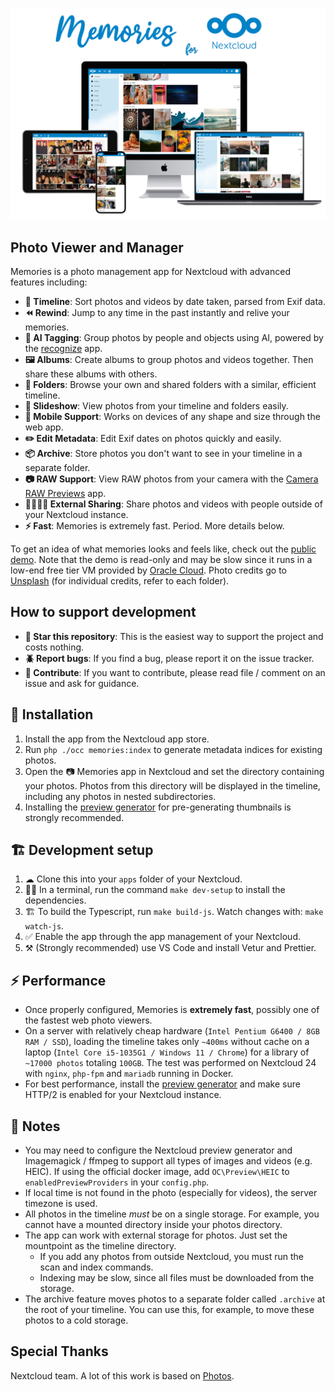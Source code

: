 ![Screenshot](appinfo/screenshot.jpg)

## Photo Viewer and Manager

Memories is a photo management app for Nextcloud with advanced features including:

- **📸 Timeline**: Sort photos and videos by date taken, parsed from Exif data.
- **⏪ Rewind**: Jump to any time in the past instantly and relive your memories.
- **🤖 AI Tagging**: Group photos by people and objects using AI, powered by the [recognize](https://github.com/nextcloud/recognize) app.
- **🖼️ Albums**: Create albums to group photos and videos together. Then share these albums with others.
- **📁 Folders**: Browse your own and shared folders with a similar, efficient timeline.
- **🎦 Slideshow**: View photos from your timeline and folders easily.
- **📱 Mobile Support**: Works on devices of any shape and size through the web app.
- **✏️ Edit Metadata**: Edit Exif dates on photos quickly and easily.
- **📦 Archive**: Store photos you don't want to see in your timeline in a separate folder.
- **📷 RAW Support**: View RAW photos from your camera with the [Camera RAW Previews](https://apps.nextcloud.com/apps/camerarawpreviews) app.
- **🫱🏻‍🫲🏻 External Sharing**: Share photos and videos with people outside of your Nextcloud instance.
- **⚡️ Fast**: Memories is extremely fast. Period. More details below.

To get an idea of what memories looks and feels like, check out the [public demo](https://memories-demo.radialapps.com/apps/memories/). Note that the demo is read-only and may be slow since it runs in a low-end free tier VM provided by [Oracle Cloud](https://www.oracle.com/cloud/free/). Photo credits go to [Unsplash](https://unsplash.com/) (for individual credits, refer to each folder).

## How to support development

- **🌟 Star this repository**: This is the easiest way to support the project and costs nothing.
- **🪲 Report bugs**: If you find a bug, please report it on the issue tracker.
- **📝 Contribute**: If you want to contribute, please read file / comment on an issue and ask for guidance.

## 🚀 Installation

1. Install the app from the Nextcloud app store.
1. Run `php ./occ memories:index` to generate metadata indices for existing photos.
1. Open the 📷 Memories app in Nextcloud and set the directory containing your photos. Photos from this directory will be displayed in the timeline, including any photos in nested subdirectories.
1. Installing the [preview generator](https://github.com/rullzer/previewgenerator) for pre-generating thumbnails is strongly recommended.

## 🏗 Development setup

1. ☁ Clone this into your `apps` folder of your Nextcloud.
1. 👩‍💻 In a terminal, run the command `make dev-setup` to install the dependencies.
1. 🏗 To build the Typescript, run `make build-js`. Watch changes with: `make watch-js`.
1. ✅ Enable the app through the app management of your Nextcloud.
1. ⚒️ (Strongly recommended) use VS Code and install Vetur and Prettier.

## ⚡ Performance

- Once properly configured, Memories is **extremely fast**, possibly one of the fastest web photo viewers.
- On a server with relatively cheap hardware (`Intel Pentium G6400 / 8GB RAM / SSD`), loading the timeline takes only `~400ms` without cache on a laptop (`Intel Core i5-1035G1 / Windows 11 / Chrome`) for a library of `~17000 photos` totaling `100GB`. The test was performed on Nextcloud 24 with `nginx`, `php-fpm` and `mariadb` running in Docker.
- For best performance, install the [preview generator](https://github.com/rullzer/previewgenerator) and make sure HTTP/2 is enabled for your Nextcloud instance.

## 📝 Notes

- You may need to configure the Nextcloud preview generator and Imagemagick / ffmpeg to support all types of images and videos (e.g. HEIC). If using the official docker image, add `OC\Preview\HEIC` to `enabledPreviewProviders` in your `config.php`.
- If local time is not found in the photo (especially for videos), the server timezone is used.
- All photos in the timeline _must_ be on a single storage. For example, you cannot have a mounted directory inside your photos directory.
- The app can work with external storage for photos. Just set the mountpoint as the timeline directory.
  - If you add any photos from outside Nextcloud, you must run the scan and index commands.
  - Indexing may be slow, since all files must be downloaded from the storage.
- The archive feature moves photos to a separate folder called `.archive` at the root of your timeline. You can use this, for example, to move these photos to a cold storage.

## Special Thanks

Nextcloud team. A lot of this work is based on [Photos](https://github.com/nextcloud/photos).
